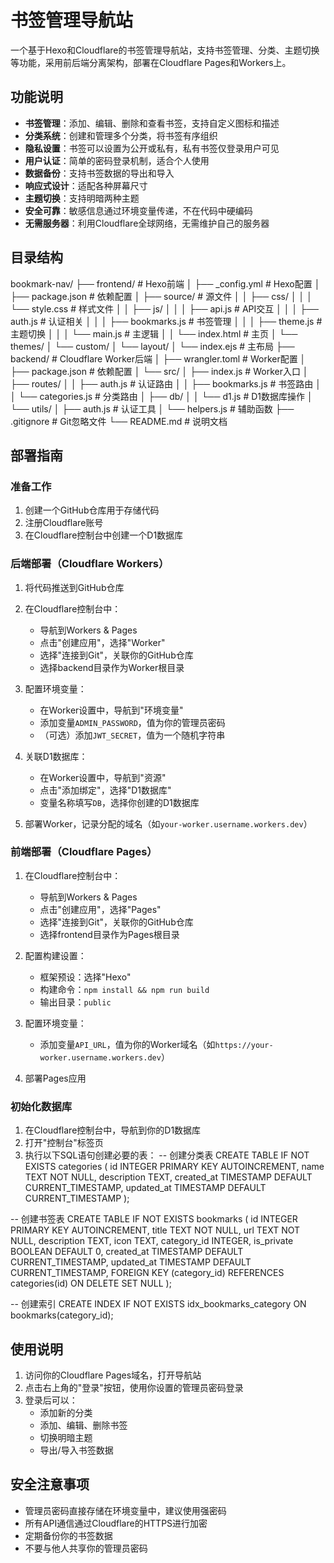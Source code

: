 # 书签管理导航站

一个基于Hexo和Cloudflare的书签管理导航站，支持书签管理、分类、主题切换等功能，采用前后端分离架构，部署在Cloudflare Pages和Workers上。

## 功能说明

- **书签管理**：添加、编辑、删除和查看书签，支持自定义图标和描述
- **分类系统**：创建和管理多个分类，将书签有序组织
- **隐私设置**：书签可以设置为公开或私有，私有书签仅登录用户可见
- **用户认证**：简单的密码登录机制，适合个人使用
- **数据备份**：支持书签数据的导出和导入
- **响应式设计**：适配各种屏幕尺寸
- **主题切换**：支持明暗两种主题
- **安全可靠**：敏感信息通过环境变量传递，不在代码中硬编码
- **无需服务器**：利用Cloudflare全球网络，无需维护自己的服务器

## 目录结构
bookmark-nav/
├── frontend/              # Hexo前端
│   ├── _config.yml        # Hexo配置
│   ├── package.json       # 依赖配置
│   ├── source/            # 源文件
│   │   ├── css/
│   │   │   └── style.css  # 样式文件
│   │   ├── js/
│   │   │   ├── api.js     # API交互
│   │   │   ├── auth.js    # 认证相关
│   │   │   ├── bookmarks.js # 书签管理
│   │   │   ├── theme.js   # 主题切换
│   │   │   └── main.js    # 主逻辑
│   │   └── index.html     # 主页
│   └── themes/
│       └── custom/
│           └── layout/
│               └── index.ejs # 主布局
├── backend/               # Cloudflare Worker后端
│   ├── wrangler.toml      # Worker配置
│   ├── package.json       # 依赖配置
│   └── src/
│       ├── index.js       # Worker入口
│       ├── routes/
│       │   ├── auth.js    # 认证路由
│       │   ├── bookmarks.js # 书签路由
│       │   └── categories.js # 分类路由
│       ├── db/
│       │   └── d1.js      # D1数据库操作
│       └── utils/
│           ├── auth.js    # 认证工具
│           └── helpers.js # 辅助函数
├── .gitignore             # Git忽略文件
└── README.md              # 说明文档
## 部署指南

### 准备工作

1. 创建一个GitHub仓库用于存储代码
2. 注册Cloudflare账号
3. 在Cloudflare控制台中创建一个D1数据库

### 后端部署（Cloudflare Workers）

1. 将代码推送到GitHub仓库

2. 在Cloudflare控制台中：
   - 导航到Workers & Pages
   - 点击"创建应用"，选择"Worker"
   - 选择"连接到Git"，关联你的GitHub仓库
   - 选择backend目录作为Worker根目录

3. 配置环境变量：
   - 在Worker设置中，导航到"环境变量"
   - 添加变量`ADMIN_PASSWORD`，值为你的管理员密码
   - （可选）添加`JWT_SECRET`，值为一个随机字符串

4. 关联D1数据库：
   - 在Worker设置中，导航到"资源"
   - 点击"添加绑定"，选择"D1数据库"
   - 变量名称填写`DB`，选择你创建的D1数据库

5. 部署Worker，记录分配的域名（如`your-worker.username.workers.dev`）

### 前端部署（Cloudflare Pages）

1. 在Cloudflare控制台中：
   - 导航到Workers & Pages
   - 点击"创建应用"，选择"Pages"
   - 选择"连接到Git"，关联你的GitHub仓库
   - 选择frontend目录作为Pages根目录

2. 配置构建设置：
   - 框架预设：选择"Hexo"
   - 构建命令：`npm install && npm run build`
   - 输出目录：`public`

3. 配置环境变量：
   - 添加变量`API_URL`，值为你的Worker域名（如`https://your-worker.username.workers.dev`）

4. 部署Pages应用

### 初始化数据库

1. 在Cloudflare控制台中，导航到你的D1数据库
2. 打开"控制台"标签页
3. 执行以下SQL语句创建必要的表：
-- 创建分类表
CREATE TABLE IF NOT EXISTS categories (
    id INTEGER PRIMARY KEY AUTOINCREMENT,
    name TEXT NOT NULL,
    description TEXT,
    created_at TIMESTAMP DEFAULT CURRENT_TIMESTAMP,
    updated_at TIMESTAMP DEFAULT CURRENT_TIMESTAMP
);

-- 创建书签表
CREATE TABLE IF NOT EXISTS bookmarks (
    id INTEGER PRIMARY KEY AUTOINCREMENT,
    title TEXT NOT NULL,
    url TEXT NOT NULL,
    description TEXT,
    icon TEXT,
    category_id INTEGER,
    is_private BOOLEAN DEFAULT 0,
    created_at TIMESTAMP DEFAULT CURRENT_TIMESTAMP,
    updated_at TIMESTAMP DEFAULT CURRENT_TIMESTAMP,
    FOREIGN KEY (category_id) REFERENCES categories(id) ON DELETE SET NULL
);

-- 创建索引
CREATE INDEX IF NOT EXISTS idx_bookmarks_category ON bookmarks(category_id);
## 使用说明

1. 访问你的Cloudflare Pages域名，打开导航站
2. 点击右上角的"登录"按钮，使用你设置的管理员密码登录
3. 登录后可以：
   - 添加新的分类
   - 添加、编辑、删除书签
   - 切换明暗主题
   - 导出/导入书签数据

## 安全注意事项

- 管理员密码直接存储在环境变量中，建议使用强密码
- 所有API通信通过Cloudflare的HTTPS进行加密
- 定期备份你的书签数据
- 不要与他人共享你的管理员密码

